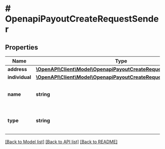 # # OpenapiPayoutCreateRequestSender

## Properties

Name | Type | Description | Notes
------------ | ------------- | ------------- | -------------
**address** | [**\OpenAPI\Client\Model\OpenapiPayoutCreateRequestSenderAddress**](OpenapiPayoutCreateRequestSenderAddress.md) |  | [optional]
**individual** | [**\OpenAPI\Client\Model\OpenapiPayoutCreateRequestSenderIndividual**](OpenapiPayoutCreateRequestSenderIndividual.md) |  | [optional]
**name** | **string** | &lt;span style&#x3D;\&quot;color:#e95f6a;\&quot;&gt;required if sender is provided&lt;/span&gt;  The individual full name or registered business legal name | [optional]
**type** | **string** | &lt;span style&#x3D;\&quot;color:#e95f6a;\&quot;&gt;required if sender is provided&lt;/span&gt;  Either &#x60;INDIVIDUAL&#x60; or &#x60;BUSINESS&#x60; | [optional]

[[Back to Model list]](../../README.md#models) [[Back to API list]](../../README.md#endpoints) [[Back to README]](../../README.md)
